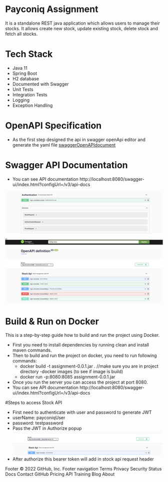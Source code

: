 # Payconiq Assignment
It is a standalone REST java application which allows users to manage their stocks. It allows create new stock, update existing stock, delete stock and fetch all stocks.

# Tech Stack
- Java 11
- Spring Boot
- H2 database
- Documented with Swagger
- Unit Tests
- Integration Tests
- Logging
- Exception Handling

# OpenAPI Specification
  - As the first step designed the api in swagger openApi editor and generate the yaml file
    [swaggerOpenAPIdocument](./documentation/payconiq-assignment-openApi.yaml)

# Swagger API Documentation

- You can see API documentation http://localhost:8080/swagger-ui/index.html?configUrl=/v3/api-docs

![swagger_AuthenticateAPIdocument](./documentation/swagger_authenticateapi.png)
_
![swagger_StockAPIdocument](./documentation/swagger_stockapi.png)

# Build & Run on Docker

This is a step-by-step guide how to build and run the project using Docker.

- First you need to install dependencies by running clean and install maven commands.
- Then to build and run the project on docker, you need to run following commands:
    - docker build -t assignment-0.0.1.jar .  //make sure you are in project directory
     -docker images (to see if image is build)
    -  docker run -p:8080:8085 assignment-0.0.1.jar
- Once you run the server you can access the project at port 8080.
- You can see API documentation http://localhost:8080/swagger-ui/index.html?configUrl=/v3/api-docs

#Steps to access Stock API 

 - First need to authenticate with user and password to generate JWT 
 - userName: payconiqUser
 - password: testpassword
 - Pass the JWT in Authorize popup
   ![swagger_authorize](./documentation/swagger_authorize.png)
 - After authorize this bearer token will add in stock api request header

Footer
© 2022 GitHub, Inc.
Footer navigation
Terms
Privacy
Security
Status
Docs
Contact GitHub
Pricing
API
Training
Blog
About
